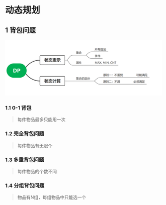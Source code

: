 # 动态规划

## 1 背包问题

![image-20250310105453977](..\pictures\image-20250310105453977.png)

###  1.1 0-1 背包

>  每件物品最多只能用一次

### 1.2 完全背包问题

> 每件物品有无限个

### 1.3 多重背包问题

> 每件物品的个数不同

### 1.4 分组背包问题

> 物品有N组，每组物品中只能选一个

  
